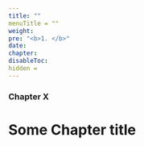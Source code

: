 ```yaml
---
title: ""
menuTitle = ""
weight: 
pre: "<b>1. </b>" 
date:
chapter: 
disableToc: 
hidden =
---
```


### Chapter X

# Some Chapter title

<title>{{ .Title }} :: {{ .Site.Title }}</title>